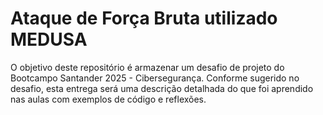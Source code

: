 # Ataque de Força Bruta utilizado MEDUSA

O objetivo deste repositório é armazenar um desafio de projeto do Bootcampo Santander 2025 - Cibersegurança.
Conforme sugerido no desafio, esta entrega será uma descrição detalhada do que foi aprendido nas aulas com exemplos de código e reflexões.

